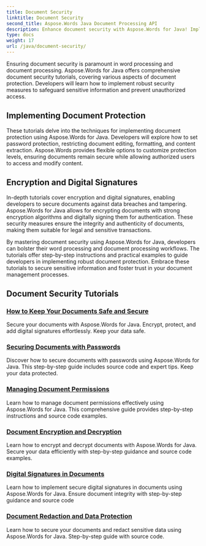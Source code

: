 ```yaml
---
title: Document Security
linktitle: Document Security
second_title: Aspose.Words Java Document Processing API
description: Enhance document security with Aspose.Words for Java! Implement protection, encryption, and digital signatures for robust data safeguarding. 
type: docs
weight: 17
url: /java/document-security/
---
```


Ensuring document security is paramount in word processing and document processing. Aspose.Words for Java offers comprehensive document security tutorials, covering various aspects of document protection. Developers will learn how to implement robust security measures to safeguard sensitive information and prevent unauthorized access.

## Implementing Document Protection

These tutorials delve into the techniques for implementing document protection using Aspose.Words for Java. Developers will explore how to set password protection, restricting document editing, formatting, and content extraction. Aspose.Words provides flexible options to customize protection levels, ensuring documents remain secure while allowing authorized users to access and modify content.

## Encryption and Digital Signatures

In-depth tutorials cover encryption and digital signatures, enabling developers to secure documents against data breaches and tampering. Aspose.Words for Java allows for encrypting documents with strong encryption algorithms and digitally signing them for authentication. These security measures ensure the integrity and authenticity of documents, making them suitable for legal and sensitive transactions.

By mastering document security using Aspose.Words for Java, developers can bolster their word processing and document processing workflows. The tutorials offer step-by-step instructions and practical examples to guide developers in implementing robust document protection. Embrace these tutorials to secure sensitive information and foster trust in your document management processes.

## Document Security Tutorials
### [How to Keep Your Documents Safe and Secure](./keep-documents-safe-secure/)
Secure your documents with Aspose.Words for Java. Encrypt, protect, and add digital signatures effortlessly. Keep your data safe.
### [Securing Documents with Passwords](./securing-documents-passwords/)
Discover how to secure documents with passwords using Aspose.Words for Java. This step-by-step guide includes source code and expert tips. Keep your data protected.
### [Managing Document Permissions](./managing-document-permissions/)
Learn how to manage document permissions effectively using Aspose.Words for Java. This comprehensive guide provides step-by-step instructions and source code examples.
### [Document Encryption and Decryption](./document-encryption-decryption/)
Learn how to encrypt and decrypt documents with Aspose.Words for Java. Secure your data efficiently with step-by-step guidance and source code examples.
### [Digital Signatures in Documents](./digital-signatures-in-documents/)
Learn how to implement secure digital signatures in documents using Aspose.Words for Java. Ensure document integrity with step-by-step guidance and source code
### [Document Redaction and Data Protection](./document-redaction-data-protection/)
Learn how to secure your documents and redact sensitive data using Aspose.Words for Java. Step-by-step guide with source code.
